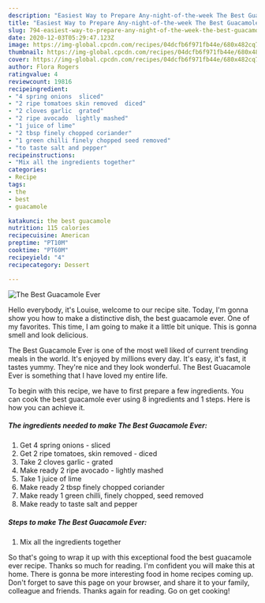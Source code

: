 ```yaml
---
description: "Easiest Way to Prepare Any-night-of-the-week The Best Guacamole Ever"
title: "Easiest Way to Prepare Any-night-of-the-week The Best Guacamole Ever"
slug: 794-easiest-way-to-prepare-any-night-of-the-week-the-best-guacamole-ever
date: 2020-12-03T05:29:47.123Z
image: https://img-global.cpcdn.com/recipes/04dcfb6f971fb44e/680x482cq70/the-best-guacamole-ever-recipe-main-photo.jpg
thumbnail: https://img-global.cpcdn.com/recipes/04dcfb6f971fb44e/680x482cq70/the-best-guacamole-ever-recipe-main-photo.jpg
cover: https://img-global.cpcdn.com/recipes/04dcfb6f971fb44e/680x482cq70/the-best-guacamole-ever-recipe-main-photo.jpg
author: Flora Rogers
ratingvalue: 4
reviewcount: 19816
recipeingredient:
- "4 spring onions  sliced"
- "2 ripe tomatoes skin removed  diced"
- "2 cloves garlic  grated"
- "2 ripe avocado  lightly mashed"
- "1 juice of lime"
- "2 tbsp finely chopped coriander"
- "1 green chilli finely chopped seed removed"
- "to taste salt and pepper"
recipeinstructions:
- "Mix all the ingredients together"
categories:
- Recipe
tags:
- the
- best
- guacamole

katakunci: the best guacamole 
nutrition: 115 calories
recipecuisine: American
preptime: "PT10M"
cooktime: "PT60M"
recipeyield: "4"
recipecategory: Dessert

---
```



![The Best Guacamole Ever](https://img-global.cpcdn.com/recipes/04dcfb6f971fb44e/680x482cq70/the-best-guacamole-ever-recipe-main-photo.jpg)

Hello everybody, it's Louise, welcome to our recipe site. Today, I'm gonna show you how to make a distinctive dish, the best guacamole ever. One of my favorites. This time, I am going to make it a little bit unique. This is gonna smell and look delicious.

The Best Guacamole Ever is one of the most well liked of current trending meals in the world. It's enjoyed by millions every day. It's easy, it's fast, it tastes yummy. They're nice and they look wonderful. The Best Guacamole Ever is something that I have loved my entire life.




To begin with this recipe, we have to first prepare a few ingredients. You can cook the best guacamole ever using 8 ingredients and 1 steps. Here is how you can achieve it.

<!--inarticleads1-->

##### The ingredients needed to make The Best Guacamole Ever:

1. Get 4 spring onions - sliced
1. Get 2 ripe tomatoes, skin removed - diced
1. Take 2 cloves garlic - grated
1. Make ready 2 ripe avocado - lightly mashed
1. Take 1 juice of lime
1. Make ready 2 tbsp finely chopped coriander
1. Make ready 1 green chilli, finely chopped, seed removed
1. Make ready to taste salt and pepper




<!--inarticleads2-->

##### Steps to make The Best Guacamole Ever:

1. Mix all the ingredients together




So that's going to wrap it up with this exceptional food the best guacamole ever recipe. Thanks so much for reading. I'm confident you will make this at home. There is gonna be more interesting food in home recipes coming up. Don't forget to save this page on your browser, and share it to your family, colleague and friends. Thanks again for reading. Go on get cooking!
